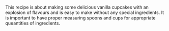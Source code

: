 This recipe is about making some delicious vanilla cupcakes with an explosion of flavours and is easy to make without any special ingredients. It is important to have proper measuring spoons and cups for appropriate queantities of ingredients.